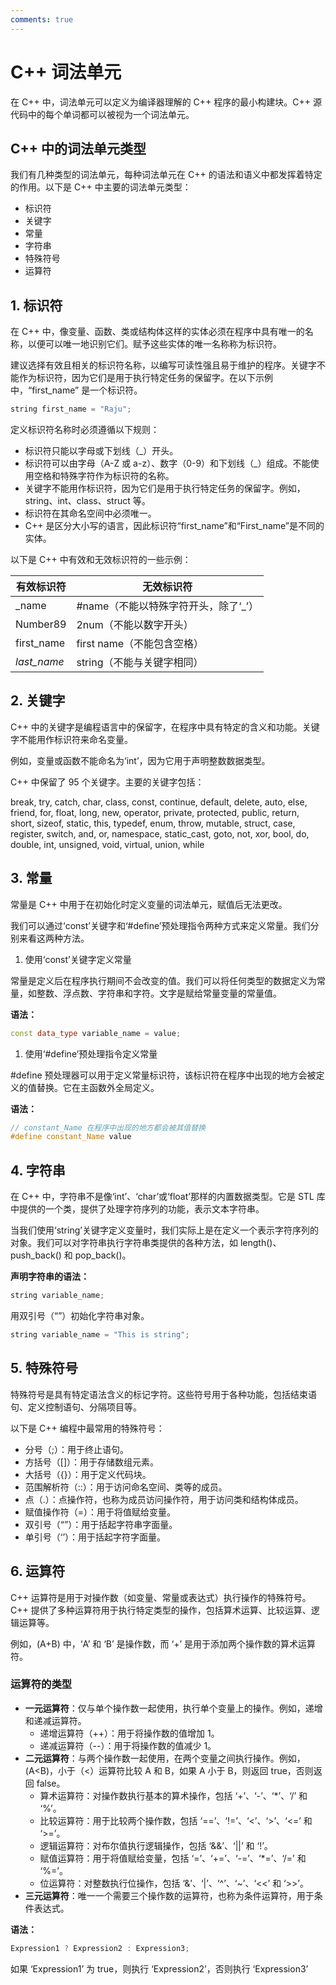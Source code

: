 ```yaml
---
comments: true
---
```

# C++ 词法单元

在 C++ 中，词法单元可以定义为编译器理解的 C++ 程序的最小构建块。C++ 源代码中的每个单词都可以被视为一个词法单元。

## C++ 中的词法单元类型

我们有几种类型的词法单元，每种词法单元在 C++ 的语法和语义中都发挥着特定的作用。以下是 C++ 中主要的词法单元类型：

- 标识符
- 关键字
- 常量
- 字符串
- 特殊符号
- 运算符

## 1. 标识符

在 C++ 中，像变量、函数、类或结构体这样的实体必须在程序中具有唯一的名称，以便可以唯一地识别它们。赋予这些实体的唯一名称称为标识符。

建议选择有效且相关的标识符名称，以编写可读性强且易于维护的程序。关键字不能作为标识符，因为它们是用于执行特定任务的保留字。在以下示例中，“first_name” 是一个标识符。

```cpp
string first_name = "Raju";
```

定义标识符名称时必须遵循以下规则：

- 标识符只能以字母或下划线（_）开头。
- 标识符可以由字母（A-Z 或 a-z）、数字（0-9）和下划线（_）组成。不能使用空格和特殊字符作为标识符的名称。
- 关键字不能用作标识符，因为它们是用于执行特定任务的保留字。例如，string、int、class、struct 等。
- 标识符在其命名空间中必须唯一。
- C++ 是区分大小写的语言，因此标识符“first_name”和“First_name”是不同的实体。

以下是 C++ 中有效和无效标识符的一些示例：

| 有效标识符  | 无效标识符                           |
| ----------- | ------------------------------------ |
| _name       | #name（不能以特殊字符开头，除了‘_’） |
| Number89    | 2num（不能以数字开头）               |
| first_name  | first name（不能包含空格）           |
| *last_name* | string（不能与关键字相同）           |

## 2. 关键字

C++ 中的关键字是编程语言中的保留字，在程序中具有特定的含义和功能。关键字不能用作标识符来命名变量。

例如，变量或函数不能命名为‘int’，因为它用于声明整数数据类型。

C++ 中保留了 95 个关键字。主要的关键字包括：

break, try, catch, char, class, const, continue, default, delete, auto, else, friend, for, float, long, new, operator, private, protected, public, return, short, sizeof, static, this, typedef, enum, throw, mutable, struct, case, register, switch, and, or, namespace, static_cast, goto, not, xor, bool, do, double, int, unsigned, void, virtual, union, while

## 3. 常量

常量是 C++ 中用于在初始化时定义变量的词法单元，赋值后无法更改。

我们可以通过‘const’关键字和‘#define’预处理指令两种方式来定义常量。我们分别来看这两种方法。

1. 使用‘const’关键字定义常量

常量是定义后在程序执行期间不会改变的值。我们可以将任何类型的数据定义为常量，如整数、浮点数、字符串和字符。文字是赋给常量变量的常量值。

**语法：**

```cpp
const data_type variable_name = value;
```

1. 使用‘#define’预处理指令定义常量

\#define 预处理器可以用于定义常量标识符，该标识符在程序中出现的地方会被定义的值替换。它在主函数外全局定义。

**语法：**

```cpp
// constant_Name 在程序中出现的地方都会被其值替换
#define constant_Name value
```

## 4. 字符串

在 C++ 中，字符串不是像‘int’、‘char’或‘float’那样的内置数据类型。它是 STL 库中提供的一个类，提供了处理字符序列的功能，表示文本字符串。

当我们使用‘string’关键字定义变量时，我们实际上是在定义一个表示字符序列的对象。我们可以对字符串执行字符串类提供的各种方法，如 length()、push_back() 和 pop_back()。

**声明字符串的语法：**

```cpp
string variable_name;
```

用双引号（“”）初始化字符串对象。

```cpp
string variable_name = "This is string";
```

## 5. 特殊符号

特殊符号是具有特定语法含义的标记字符。这些符号用于各种功能，包括结束语句、定义控制语句、分隔项目等。

以下是 C++ 编程中最常用的特殊符号：

- 分号（;）：用于终止语句。
- 方括号（[]）：用于存储数组元素。
- 大括号（{}）：用于定义代码块。
- 范围解析符（::）：用于访问命名空间、类等的成员。
- 点（.）：点操作符，也称为成员访问操作符，用于访问类和结构体成员。
- 赋值操作符（=）：用于将值赋给变量。
- 双引号（“”）：用于括起字符串字面量。
- 单引号（‘’）：用于括起字符字面量。

## 6. 运算符

C++ 运算符是用于对操作数（如变量、常量或表达式）执行操作的特殊符号。C++ 提供了多种运算符用于执行特定类型的操作，包括算术运算、比较运算、逻辑运算等。

例如，(A+B) 中，‘A’ 和 ‘B’ 是操作数，而 ‘+’ 是用于添加两个操作数的算术运算符。

### 运算符的类型

- **一元运算符**：仅与单个操作数一起使用，执行单个变量上的操作。例如，递增和递减运算符。
  - 递增运算符（++）：用于将操作数的值增加 1。
  - 递减运算符（--）：用于将操作数的值减少 1。
- **二元运算符**：与两个操作数一起使用，在两个变量之间执行操作。例如，(A<B)，小于（<）运算符比较 A 和 B，如果 A 小于 B，则返回 true，否则返回 false。
  - 算术运算符：对操作数执行基本的算术操作，包括 ‘+’、‘-’、‘*’、‘/’ 和 ‘%’。
  - 比较运算符：用于比较两个操作数，包括 ‘==’、‘!=’、‘<’、‘>’、‘<=’ 和 ‘>=’。
  - 逻辑运算符：对布尔值执行逻辑操作，包括 ‘&&’、‘||’ 和 ‘!’。
  - 赋值运算符：用于将值赋给变量，包括 ‘=’、‘+=’、‘-=’、‘*=’、‘/=’ 和 ‘%=’。
  - 位运算符：对整数执行位操作，包括 ‘&’、‘|’、‘^’、‘~’、‘<<’ 和 ‘>>’。
- **三元运算符**：唯一一个需要三个操作数的运算符，也称为条件运算符，用于条件表达式。

**语法：**

```cpp
Expression1 ? Expression2 : Expression3;
```

如果 ‘Expression1’ 为 true，则执行 ‘Expression2’，否则执行 ‘Expression3’